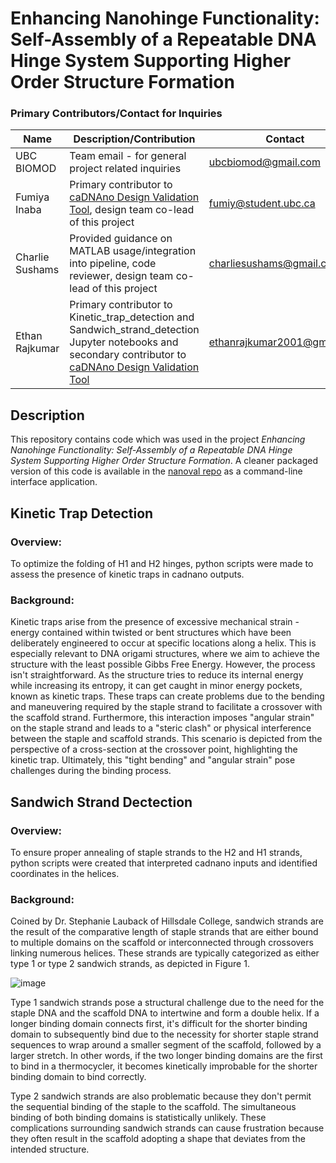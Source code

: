 # Enhancing Nanohinge Functionality: Self-Assembly of a Repeatable DNA Hinge System Supporting Higher Order Structure Formation

### Primary Contributors/Contact for Inquiries
| Name | Description/Contribution | Contact |
| ---- | ------------------------ | ------- | 
|UBC BIOMOD| Team email - for general project related inquiries | ubcbiomod@gmail.com | 
| Fumiya Inaba | Primary contributor to [caDNAno Design Validation Tool](https://github.com/ubcbiomod/caDNAno-Design-Validation-Tool-Nanoval), design team co-lead of this project | fumiy@student.ubc.ca | 
| Charlie Sushams | Provided guidance on MATLAB usage/integration into pipeline, code reviewer, design team co-lead of this project | charliesushams@gmail.com |
| Ethan Rajkumar | Primary contributor to Kinetic_trap_detection and Sandwich_strand_detection Jupyter notebooks and secondary contributor to [caDNAno Design Validation Tool](https://github.com/ubcbiomod/caDNAno-Design-Validation-Tool-Nanoval) | ethanrajkumar2001@gmail.com | 

## Description
This repository contains code which was used in the project <i>Enhancing Nanohinge Functionality: Self-Assembly of a Repeatable DNA Hinge System Supporting Higher Order Structure Formation</i>. A cleaner packaged version of this code is available in the [nanoval repo](https://github.com/ubcbiomod/caDNAno-Design-Validation-Tool-Nanoval) as a command-line interface application.   

## Kinetic Trap Detection 
### Overview:
To optimize the folding of H1 and H2 hinges, python scripts were made to assess the presence of kinetic traps in cadnano outputs. 
### Background:

Kinetic traps arise from the presence of excessive mechanical strain - energy contained within twisted or bent structures which have been deliberately engineered to occur at specific locations along a helix. This is especially relevant to DNA origami structures, where we aim to achieve the structure with the least possible Gibbs Free Energy.
However, the process isn't straightforward. As the structure tries to reduce its internal energy while increasing its entropy, it can get caught in minor energy pockets, known as kinetic traps. These traps can create problems due to the bending and maneuvering required by the staple strand to facilitate a crossover with the scaffold strand.
Furthermore, this interaction imposes "angular strain" on the staple strand and leads to a "steric clash" or physical interference between the staple and scaffold strands. This scenario is depicted from the perspective of a cross-section at the crossover point, highlighting the kinetic trap. Ultimately, this "tight bending" and "angular strain" pose challenges during the binding process.

## Sandwich Strand Dectection
### Overview:
To ensure proper annealing of staple strands to the H2 and H1 strands, python scripts were created that interpreted cadnano inputs and identified coordinates in the helices. 

### Background:
Coined by Dr. Stephanie Lauback of Hillsdale College, sandwich strands are the result of the comparative length of staple strands that are either bound to multiple domains on the scaffold or interconnected through crossovers linking numerous helices. These strands are typically categorized as either type 1 or type 2 sandwich strands, as depicted in Figure 1.

![image](https://github.com/ubcbiomod/Higher-Order-Nanohinge-Systems/assets/61441923/2a1f8b68-f495-4204-887b-9d10dfae485d)

Type 1 sandwich strands pose a structural challenge due to the need for the staple DNA and the scaffold DNA to intertwine and form a double helix. If a longer binding domain connects first, it's difficult for the shorter binding domain to subsequently bind due to the necessity for shorter staple strand sequences to wrap around a smaller segment of the scaffold, followed by a larger stretch. In other words, if the two longer binding domains are the first to bind in a thermocycler, it becomes kinetically improbable for the shorter binding domain to bind correctly.

Type 2 sandwich strands are also problematic because they don't permit the sequential binding of the staple to the scaffold. The simultaneous binding of both binding domains is statistically unlikely. These complications surrounding sandwich strands can cause frustration because they often result in the scaffold adopting a shape that deviates from the intended structure.
